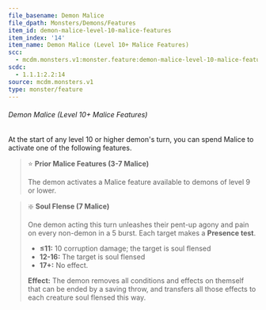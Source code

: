 ```yaml
---
file_basename: Demon Malice
file_dpath: Monsters/Demons/Features
item_id: demon-malice-level-10-malice-features
item_index: '14'
item_name: Demon Malice (Level 10+ Malice Features)
scc:
  - mcdm.monsters.v1:monster.feature:demon-malice-level-10-malice-features
scdc:
  - 1.1.1:2.2:14
source: mcdm.monsters.v1
type: monster/feature
---
```


###### Demon Malice (Level 10+ Malice Features)

At the start of any level 10 or higher demon's turn, you can spend Malice to activate one of the following features.

<!-- -->
> ⭐️ **Prior Malice Features (3-7 Malice)**
>
> The demon activates a Malice feature available to demons of level 9 or lower.

<!-- -->
> ❇️ **Soul Flense (7 Malice)**
>
> One demon acting this turn unleashes their pent-up agony and pain on every non-demon in a 5 burst. Each target makes a **Presence test**.
>
> - **≤11:** 10 corruption damage; the target is soul flensed
> - **12-16:** The target is soul flensed
> - **17+:** No effect.
>
> **Effect:** The demon removes all conditions and effects on themself that can be ended by a saving throw, and transfers all those effects to each creature soul flensed this way.

